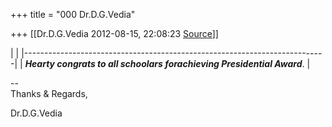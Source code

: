 +++
title = "000 Dr.D.G.Vedia"

+++
[[Dr.D.G.Vedia	2012-08-15, 22:08:23 [Source](https://groups.google.com/g/bvparishat/c/8DFPBQgqRAU)]]



|                                                                           | |---------------------------------------------------------------------------| | ***Hearty congrats to all schoolars forachieving Presidential Award***. |

  

--  
Thanks & Regards,  
  
Dr.D.G.Vedia  

